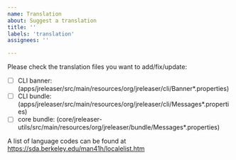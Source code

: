 ```yaml
---
name: Translation
about: Suggest a translation
title: ''
labels: 'translation'
assignees: ''

---
```


<!--
Would you like to add a new translation or fix/update an existing translation?
-->

Please check the translation files you want to add/fix/update:

 - [ ] CLI banner: (apps/jreleaser/src/main/resources/org/jreleaser/cli/Banner*.properties)
 - [ ] CLI bundle: (apps/jreleaser/src/main/resources/org/jreleaser/cli/Messages*.properties)
 - [ ] core bundle: (core/jreleaser-utils/src/main/resources/org/jreleaser/bundle/Messages*.properties)

A list of language codes can be found at https://sda.berkeley.edu/man41h/localelist.htm